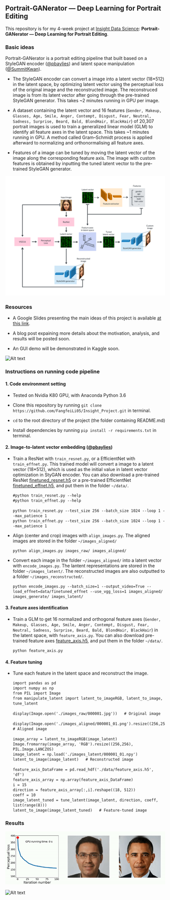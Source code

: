 ## Portrait-GANerator &mdash; Deep Learning for Portrait Editing

This repository is for my 4-week project at [Insight Data Science](https://www.insightdatascience.com): **Portrait-GANerator &mdash; Deep Learning for Portrait Editing**. 



### Basic ideas
Portrait-GANerator is a portrait editing pipeline that built based on a StyleGAN encoder ([@pbaylies](https://github.com/pbaylies/stylegan-encoder)) and latent space manipulation ([@SummitKwan](https://github.com/SummitKwan/transparent_latent_gan)).

* The StyleGAN encoder can convert a image into a latent vector (18*512) in the latent space, by optimizing latent vector using the perceptual loss of the original image and the reconstructed image. The reconstruced image is from its latent vector after going through the pre-trained StyleGAN generator. This takes ~2 minutes running in GPU per image. 

* A dataset containing the latent vector and 16 features (`Gender, Makeup, Glasses, Age, Smile, Anger, Contempt, Disgust, Fear, Neutral, Sadness, Surprise, Beard, Bald, BlondHair, BlackHair`) of 20,307 portrait images is used to train a generalized linear model (GLM) to identify all feature axes in the latent space. This takes ~1 minutes running in GPU. A method called Gram–Schmidt process is applied afterward to normalizing and orthonormalising all feature axes. 

* Features of a image can be tuned by moving the latent vector of the image along the corresponding feature axis. The image with custom features is obtained by inputting the tuned latent vector to the pre-trained StyleGAN generator.

<!-- Introduction of PG-GAN (generate random photo-realistic images from random noise vectors in the latent space), TL-GAN ( control features of the generated images), StyleGAN (need to read the papaer carefully), StyleGAN encoder (how it works). -->

![Alt text](./static/pipeline_github.png)



### Resources
* A Google Slides presenting the main ideas of this project is available [at this link](https://docs.google.com/presentation/d/1A2kYn3ROiRvGmY4l9Wl4ahF8fPFGcvkpsWgNYpymV4Y/edit#slide=id.g649c22c645_1_444).

* A blog post expaining more details about the motivation, analysis, and results will be posted soon.

* An GUI demo will be demonstrated in Kaggle soon.

![Alt text](./static/video_GUI_fast.gif?raw=true "Title")


<!-- All the following in root directory -->



### Instructions on running code pipeline

#### 1. Code environment setting
* Tested on Nvidia K80 GPU, with Anaconda Python 3.6

* Clone this repository by running `git clone https://github.com/FangfeiLi05/Insight_Project.git` in terminal.

* `cd` to the root directory of the project (the folder containing README.md)

* Install dependencies by running `pip install -r requirements.txt` in terminal.



#### 2. Image-to-latent vector embedding ([@pbaylies](https://github.com/pbaylies/stylegan-encoder))
* Train a ResNet with `train_resnet.py`, or a EfficientNet with `train_effnet.py`. This trained model will convert a image to a latent vector (18*512), which is used as the initial value in latent vector optimization in StyGAN encoder. You can also download a pre-trained ResNet [finetuned_resnet.h5](https://drive.google.com/open?id=12nM4KU7IBXGV5b5j1QV9f_3XQ2WmI8El) or a pre-trained EfficientNet [finetuned_effnet.h5](https://drive.google.com/open?id=12zWrGc3W0YuPANn3Rnl3OrNPskBO69fz), and put them in the folder `~/data/`.
  ```
  #python train_resnet.py --help
  #python train_effnet.py --help
      
  python train_resnet.py --test_size 256 --batch_size 1024 --loop 1 --max_patience 1
  python train_effnet.py --test_size 256 --batch_size 1024 --loop 1 --max_patience 1
  ``` 

* Align (center and crop) images with `align_images.py`. The aligned images are stored in the folder `~/images_aligned/`
  ```
  python align_images.py images_raw/ images_aligned/
  ```

* Convert each image in the folder `~/images_aligned/` into a latent vector with `encode_images.py`. The lantent representations are stored in the folder `~/images_latent/`. The reconstructed images are also outputted to a folder `~/images_reconstructed/`.
  ```
  python encode_images.py --batch_size=1 --output_video=True --load_effnet=data/finetuned_effnet --use_vgg_loss=1 images_aligned/ images_generate/ images_latent/
  ```



#### 3. Feature axes identification
* Train a GLM to get 16 normalized and orthogonal feature axes (`Gender, Makeup, Glasses, Age, Smile, Anger, Contempt, Disgust, Fear, Neutral, Sadness, Surprise, Beard, Bald, BlondHair, BlackHair`) in the latent space, with `feature_axis.py`. You can also download pre-trained feature axes [feature_axis.h5](https://drive.google.com/open?id=1TFHtjZTpZqcZLt8Ovx54XeoT-wHZXkgc), and put them in the folder `~/data/`.
  ```  
  python feature_axis.py
  ```
  
  
 
#### 4. Feature tuning
* Tune each feature in the latent space and reconstruct the image.
  ```
  import pandas as pd
  import numpy as np
  from PIL import Image
  from manipulate_latent import latent_to_imageRGB, latent_to_image, tune_latent
  
  display(Image.open('./images_raw/000001.jpg'))   # Original image
  
  display(Image.open('./images_aligned/000001_01.png').resize((256,256)))   # Aligned image
  
  image_array = latent_to_imageRGB(image_latent)
  Image.fromarray(image_array, 'RGB').resize((256,256), PIL.Image.LANCZOS)
  image_latent = np.load('./images_latent/000001_01.npy')
  latent_to_image(image_latent)   # Reconstructed image

  feature_axis_DataFrame = pd.read_hdf('./data/feature_axis.h5', 'df')
  feature_axis_array = np.array(feature_axis_DataFrame)
  i = 15
  direction = feature_axis_array[:,i].reshape((18, 512))
  coeff = 10
  image_latent_tuned = tune_latent(image_latent, direction, coeff, list(range(8)))
  latent_to_image(image_latent_tuned)   # Feature-tuned image
  ```



### Results

![Alt text](./static/video_p_loss_fast.gif?raw=true "Title")

![Alt text](./static/demo_obama_github.png)



